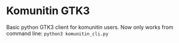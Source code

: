 # Komunitin GTK3

Basic python GTK3 client for komunitin users.
Now only works from command line: `python3 komunitin_cli.py`
